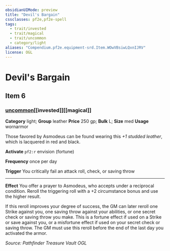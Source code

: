 ```yaml
---
obsidianUIMode: preview
title: "Devil's Bargain"
cssclasses: pf2e,pf2e-spell
tags:
  - trait/invested
  - trait/magical
  - trait/uncommon
  - category/light
aliases: "Compendium.pf2e.equipment-srd.Item.WOwVBsiwLQxnIJRV"
license: OGL
---
```

# Devil's Bargain
## Item 6
### [uncommon](uncommon "Uncommon Rarity Trait")[[invested]][[magical]]

**Category** light; **Group** leather
**Price** 250 gp; 
**Bulk** L; **Size** med
**Usage** wornarmor

Those favored by Asmodeus can be found wearing this _+1 studded leather_, which is lacquered in red and black.

**Activate** `pf2:r` envision (fortune)

**Frequency** once per day

**Trigger** You critically fail an attack roll, check, or saving throw

* * *

**Effect** You offer a prayer to Asmodeus, who accepts under a reciprocal condition. Reroll the triggering roll with a +2 circumstance bonus and use the higher result.

If this reroll improves your degree of success, the GM can later reroll one Strike against you, one saving throw against your abilities, or one secret check or saving throw you make. This is a fortune effect if used on a Strike or save against you, or a misfortune effect if used on your secret check or saving throw. The GM must use this reroll before the end of the last day you activated the armor.

*Source: Pathfinder Treasure Vault*
*OGL*